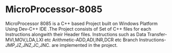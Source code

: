 # MicroProcessor-8085
MicroProcessor 8085 is a C++ based Project built on Windows Platform Using Dev-C++ IDE .The Project consists of Set of C++ files for each Instructions alongwith their Header files. Instructions such as Data Transfer-MVI,MOV,LDA,LXI etc Arithmetic-ADD,ADI,INR,DCR etc Branch Instructions-JMP,JZ,JNZ,JC,JNC. are implemented in the project.
